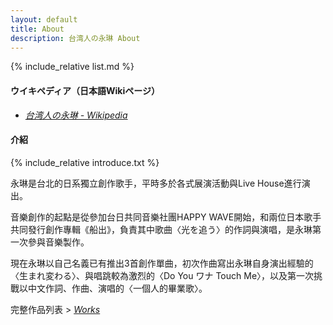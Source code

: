 ```yaml
---
layout: default
title: About
description: 台湾人の永琳 About
---
```


{% include_relative list.md %}

#### ウイキペディア（日本語Wikiページ）
- *[台湾人の永琳 - Wikipedia](https://ja.m.wikipedia.org/wiki/%E5%8F%B0%E6%B9%BE%E4%BA%BA%E3%81%AE%E6%B0%B8%E7%90%B3)*

#### 介紹

{% include_relative introduce.txt %}

永琳是台北的日系獨立創作歌手，平時多於各式展演活動與Live House進行演出。

音樂創作的起點是從參加台日共同音樂社團HAPPY WAVE開始，和兩位日本歌手共同發行創作專輯《船出》，負責其中歌曲〈光を追う〉的作詞與演唱，是永琳第一次參與音樂製作。

現在永琳以自己名義已有推出3首創作單曲，初次作曲寫出永琳自身演出經驗的〈生まれ変わる〉、與唱跳較為激烈的〈Do You ワナ Touch Me〉，以及第一次挑戰以中文作詞、作曲、演唱的〈一個人的畢業歌〉。

完整作品列表 > *[Works](./works.html)*
